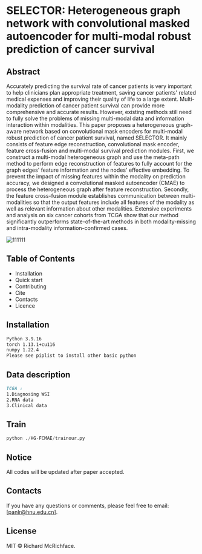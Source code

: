 # SELECTOR: Heterogeneous graph network with convolutional masked autoencoder for multi-modal robust prediction of cancer survival

## Abstract

Accurately predicting the survival rate of cancer patients is very important to help clinicians plan appropriate treatment, saving cancer patients' related medical expenses and improving their quality of life to a large extent. Multi-modality prediction of cancer patient survival can provide more comprehensive and accurate results. However, existing methods still need to fully solve the problems of missing multi-modal data and information interaction within modalities. This paper proposes a heterogeneous graph-aware network based on convolutional mask encoders for multi-modal robust prediction of cancer patient survival, named SELECTOR. It mainly consists of feature edge reconstruction, convolutional mask encoder, feature cross-fusion and multi-modal survival prediction modules. First, we construct a multi-modal heterogeneous graph and use the meta-path method to perform edge reconstruction of features to fully account for the graph edges' feature information and the nodes' effective embedding. To prevent the impact of missing features within the modality on prediction accuracy, we designed a convolutional masked autoencoder (CMAE) to process the heterogeneous graph after feature reconstruction. Secondly, the feature cross-fusion module establishes communication between multi-modalities so that the output features include all features of the modality as well as relevant information about other modalities. Extensive experiments and analysis on six cancer cohorts from TCGA show that our method significantly outperforms state-of-the-art methods in both modality-missing and intra-modality information-confirmed cases.

![111111](https://github.com/panliangrui/Selector/assets/46208253/a7af4ed7-8575-4fdd-b441-bfd1204564cb)




## Table of Contents

- Installation
- Quick start
- Contributing
- Cite
- Contacts
- Licence

## Installation

```markdown
Python 3.9.16
torch 1.13.1+cu116
numpy 1.22.4
Please see piplist to install other basic python 
```

## Data description

```markdown
TCGA :
1.Diagnosing WSI
2.RNA data
3.Clinical data
```

## Train

```python
python ./HG-FCMAE/trainour.py
```

## Notice

All codes will be updated after paper accepted.

## Contacts

If you have any questions or comments, please feel free to email: [panlr@hnu.edu.cn].

## License

MIT © Richard McRichface.
